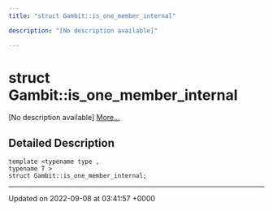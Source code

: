 ```yaml
---
title: "struct Gambit::is_one_member_internal"

description: "[No description available]"

---
```


# struct Gambit::is_one_member_internal



[No description available] [More...](#detailed-description)

## Detailed Description

```
template <typename type ,
typename T >
struct Gambit::is_one_member_internal;
```

-------------------------------

Updated on 2022-09-08 at 03:41:57 +0000